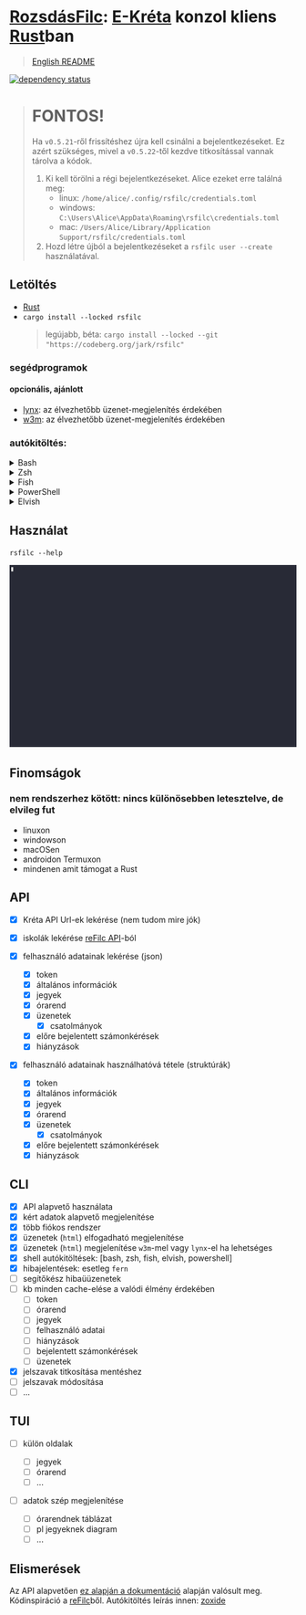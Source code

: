 # [RozsdásFilc](https://codeberg.org/jark/rsfilc): [E-Kréta](https://www.e-kreta.hu/) konzol kliens [Rust](https://rust-lang.org)ban

> [English README](README.md)

[![dependency status](https://deps.rs/repo/codeberg/jark/rsfilc/status.svg)](https://deps.rs/repo/codeberg/jark/rsfilc)

> # FONTOS!
>
> Ha `v0.5.21`-ről frissítéshez újra kell csinálni a bejelentkezéseket.
> Ez azért szükséges, mivel a `v0.5.22`-től kezdve titkosítással vannak tárolva a kódok.
>
> 1. Ki kell törölni a régi bejelentkezéseket. Alice ezeket erre találná meg:
>     - linux: `/home/alice/.config/rsfilc/credentials.toml`
>     - windows: `C:\Users\Alice\AppData\Roaming\rsfilc\credentials.toml`
>     - mac: `/Users/Alice/Library/Application Support/rsfilc/credentials.toml`
> 2. Hozd létre újból a bejelentkezéseket a `rsfilc user --create` használatával.

## Letöltés

-   [Rust](https://rustup.rs)
-   `cargo install --locked rsfilc`
    > legújabb, béta: `cargo install --locked --git "https://codeberg.org/jark/rsfilc"`

### segédprogramok

#### opcionális, ajánlott

-   [lynx](https://lynx.browser.org/): az élvezhetőbb üzenet-megjelenítés érdekében
-   [w3m](https://w3m.sourceforge.net/): az élvezhetőbb üzenet-megjelenítés érdekében

### autókitöltés:

   <details>
   <summary>Bash</summary>

> Add a `~/.bashrc` <ins>**végére**</ins> :
>
> ```sh
> eval "$(rsfilc completions bash)"
> ```

   </details>

   <details>
   <summary>Zsh</summary>

> Add a `~/.zshrc` <ins>**végére**</ins> :
>
> ```sh
> eval "$(rsfilc completions zsh)"
> ```

   </details>

   <details>
   <summary>Fish</summary>

> Add a `~/.config/fish/config.fish` <ins>**végére**</ins>:
>
> ```fish
> rsfilc completions fish | source
> ```

   </details>

   <details>
   <summary>PowerShell</summary>

> Add a <ins>**végére**</ins> a beállításaidnak (így találod `echo $profile` PowerShell-ben):
>
> ```powershell
> Invoke-Expression (& { (rsfilc completions powershell | Out-String) })
> ```

   </details>

   <details>
   <summary>Elvish</summary>

> Add a `~/.elvish/rc.elv` <ins>**végére**</ins>:
>
> ```sh
> eval (rsfilc completions elvish | slurp)
> ```

   </details>

## Használat

`rsfilc --help`

![demo](./rsfilc_demo.gif "using rsfilc")

## Finomságok

### nem rendszerhez kötött: nincs különösebben letesztelve, de elvileg fut

-   linuxon
-   windowson
-   macOSen
-   androidon Termuxon
-   mindenen amit támogat a Rust

## API

-   [x] Kréta API Url-ek lekérése (nem tudom mire jók)
-   [x] iskolák lekérése [reFilc API](https://api.refilc.hu/v1/public/school-list)-ból

-   [x] felhasználó adatainak lekérése (json)

    -   [x] token
    -   [x] általános információk
    -   [x] jegyek
    -   [x] órarend
    -   [x] üzenetek
        -   [x] csatolmányok
    -   [x] előre bejelentett számonkérések
    -   [x] hiányzások

-   [x] felhasználó adatainak használhatóvá tétele (struktúrák)

    -   [x] token
    -   [x] általános információk
    -   [x] jegyek
    -   [x] órarend
    -   [x] üzenetek
        -   [x] csatolmányok
    -   [x] előre bejelentett számonkérések
    -   [x] hiányzások

## CLI

-   [x] API alapvető használata
-   [x] kért adatok alapvető megjelenítése
-   [x] több fiókos rendszer
-   [x] üzenetek (`html`) elfogadható megjelenítése
-   [x] üzenetek (`html`) megjelenítése `w3m`-mel vagy `lynx`-el ha lehetséges
-   [x] shell autókitöltések: [bash, zsh, fish, elvish, powershell]
-   [x] hibajelentések: esetleg `fern`
-   [ ] segítőkész hibaüüzenetek
-   [ ] kb minden cache-elése a valódi élmény érdekében
    -   [ ] token
    -   [ ] órarend
    -   [ ] jegyek
    -   [ ] felhasználó adatai
    -   [ ] hiányzások
    -   [ ] bejelentett számonkérések
    -   [ ] üzenetek
-   [x] jelszavak titkosítása mentéshez
-   [ ] jelszavak módosítása
-   [ ] ...

## TUI

-   [ ] külön oldalak

    -   [ ] jegyek
    -   [ ] órarend
    -   [ ] ...

-   [ ] adatok szép megjelenítése
    -   [ ] órarendnek táblázat
    -   [ ] pl jegyeknek diagram
    -   [ ] ...

## Elismerések

Az API alapvetően [ez alapján a dokumentáció](https://github.com/bczsalba/ekreta-docs-v3) alapján valósult meg.
Kódinspiráció a [reFilc](https://github.com/refilc/naplo)ből.
Autókitöltés leírás innen: [zoxide](https://github.com/ajeetdsouza/zoxide)
